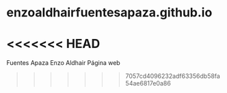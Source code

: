# enzoaldhairfuentesapaza.github.io
<<<<<<< HEAD
=======
Fuentes Apaza Enzo Aldhair Página web
>>>>>>> 7057cd4096232adf63356db58fa54ae6817e0a86
